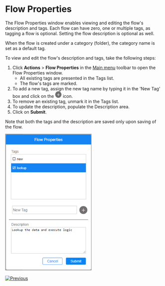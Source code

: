 # Flow Properties

The Flow Properties window enables viewing and editing the flow's description and tags. Each flow can have zero, one or multiple tags, as tagging a flow is optional. Setting the flow description is optional as well. 

When the flow is created under a category (folder), the category name is set as a default tag.

To view and edit the flow's description and tags, take the following steps:

1. Click **Actions** > **Flow Properties** in the [Main menu](18_broadway_flow_window.md#main-menu) toolbar to open the Flow Properties window. 
    * All existing tags are presented in the Tags list. 
    * The flow's tags are marked. 
2. To add a new tag, assign the new tag name by typing it in the 'New Tag' box and click on the <img src="images/plus.png" style="zoom:65%;" /> icon. 
3. To remove an existing tag, unmark it in the Tags list.
4. To update the description, populate the Description area.
5. Click on **Submit**.

Note that both the tags and the description are saved only upon saving of the flow.

<img src="images/99_33_flow_prop.png" style="zoom:80%;" /> 



[![Previous](/articles/images/Previous.png)](32_reset_actor_state.md)
